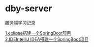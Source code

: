 # dby-server
服务端学习记录

[1.eclipse搭建一个SpringBoot项目](/docs/1.eclipse搭建一个SpringBoot项目.md)  
[2.IDEIntelliJ IDEA搭建一个SpringBoot项目](/docs/2.IDEA搭建一个SpringBoot项目.md)


